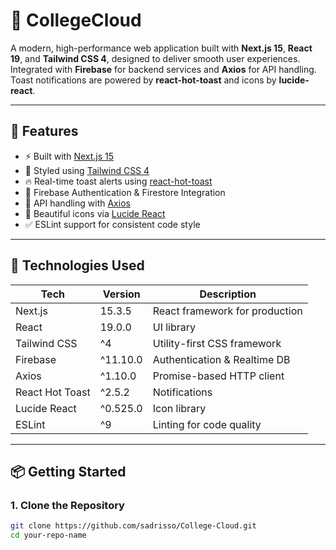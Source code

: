 # 🎯 CollegeCloud

A modern, high-performance web application built with **Next.js 15**, **React 19**, and **Tailwind CSS 4**, designed to deliver smooth user experiences. Integrated with **Firebase** for backend services and **Axios** for API handling. Toast notifications are powered by **react-hot-toast** and icons by **lucide-react**.

---

## 🚀 Features

- ⚡ Built with [Next.js 15](https://nextjs.org/)
- 💅 Styled using [Tailwind CSS 4](https://tailwindcss.com/)
- 🔥 Real-time toast alerts using [react-hot-toast](https://react-hot-toast.com/)
- 🔐 Firebase Authentication & Firestore Integration
- 📡 API handling with [Axios](https://axios-http.com/)
- 🎨 Beautiful icons via [Lucide React](https://lucide.dev/)
- ✅ ESLint support for consistent code style

---

## 🧩 Technologies Used

| Tech               | Version    | Description                         |
|--------------------|------------|-------------------------------------|
| Next.js            | 15.3.5     | React framework for production      |
| React              | 19.0.0     | UI library                          |
| Tailwind CSS       | ^4         | Utility-first CSS framework         |
| Firebase           | ^11.10.0   | Authentication & Realtime DB       |
| Axios              | ^1.10.0    | Promise-based HTTP client           |
| React Hot Toast    | ^2.5.2     | Notifications                       |
| Lucide React       | ^0.525.0   | Icon library                        |
| ESLint             | ^9         | Linting for code quality            |

---

## 📦 Getting Started

### 1. Clone the Repository

```bash
git clone https://github.com/sadrisso/College-Cloud.git
cd your-repo-name
